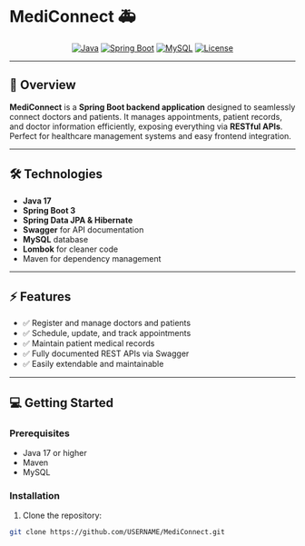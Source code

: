 <p align="center">
  <h1>MediConnect 🚑</h1>
</p>

<p align="center">
  <a href="https://www.java.com/"><img src="https://img.shields.io/badge/Java-17-blue?logo=java" alt="Java"></a>
  <a href="https://spring.io/projects/spring-boot"><img src="https://img.shields.io/badge/SpringBoot-3.2-green?logo=spring" alt="Spring Boot"></a>
  <a href="https://www.mysql.com/"><img src="https://img.shields.io/badge/MySQL-8-blue?logo=mysql" alt="MySQL"></a>
  <a href="LICENSE"><img src="https://img.shields.io/badge/License-MIT-yellow" alt="License"></a>
</p>

---

<p align="center">
  <h2>🌟 Overview</h2>
</p>

**MediConnect** is a **Spring Boot backend application** designed to seamlessly connect doctors and patients. It manages appointments, patient records, and doctor information efficiently, exposing everything via **RESTful APIs**. Perfect for healthcare management systems and easy frontend integration.  

---

<p align="center">
  <h2>🛠️ Technologies</h2>
</p>

- **Java 17**
- **Spring Boot 3**
- **Spring Data JPA & Hibernate**
- **Swagger** for API documentation
- **MySQL** database
- **Lombok** for cleaner code
- Maven for dependency management  

---

<p align="center">
  <h2>⚡ Features</h2>
</p>

- ✅ Register and manage doctors and patients  
- ✅ Schedule, update, and track appointments  
- ✅ Maintain patient medical records  
- ✅ Fully documented REST APIs via Swagger  
- ✅ Easily extendable and maintainable  

---

<p align="center">
  <h2>💻 Getting Started</h2>
</p>

### Prerequisites
- Java 17 or higher
- Maven
- MySQL

### Installation
1. Clone the repository:
```bash
git clone https://github.com/USERNAME/MediConnect.git
